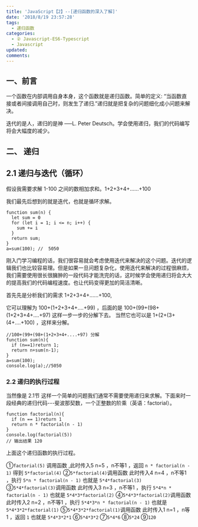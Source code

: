 ```yaml
---
title: 'JavaScript【2】--[递归函数的深入了解]'
date: '2018/8/19 23:57:28'
tags:
  - 递归函数
categories:
  - ② Javascript-ES6-Typescript
  - Javascript
updated:
comments:
---
```

## 一、前言

一个函数在内部调用自身本身，这个函数就是递归函数。简单的定义: “当函数直接或者间接调用自己时，则发生了递归.”递归就是把复杂的问题细化成小问题来解决。

迭代的是人，递归的是神 –––L. Peter Deutsch。学会使用递归，我们的代码编写将会大幅度的减少。

## 二、 递归

## 2.1 递归与迭代（循环）

假设我需要求解 1-100 之间的数相加求和。1+2+3+4+......+100

我们最先后想到的就是迭代，也就是循环求解。

```JS
function sum(n) {
  let sum = 0
  for (let i = 1; i <= n; i++) {
    sum += i
  }
  return sum;
}
a=sum(100); //  5050
```

刚入门学习编程的话，我们很容易就会考虑使用迭代来解决的这个问题。迭代的逻辑我们也比较容易理。但是如果一旦问题复杂化，使用迭代来解决的过程很麻烦，我们需要使用很长很臃肿的一段代码才能洗完的话，这时候学会使用递归将会大大的提高我们的代码编程速度。也让代码变得更加的简洁清晰。

首先先是分析我们的需求 1+2+3+4+......+100,

它可以理解为 100+(1+2+3+4+....+99)  ，后面的是 100+(99+(98+(1+2+3+4+....+97) 这样一步一步的分解下去。
当然它也可以是 1+(2+(3+(4+....+100) ，这样来分解。

```JS
//100+(99+(98+(1+2+3+4+....+97) 分解
function sum(n){
  if (n==1)return 1;
  return n+sum(n-1);
}
a=sum(100);
console.log(a);//5050
```

### 2.2 递归的执行过程

当然像是 2.1节 这样一个简单的问题我们通常不需要使用递归来求解。下面来时一段经典的递归代码---斐波那契数，一个正整数的阶乘（英语：factorial）。

```JS
function factorial(n){
  if (n == 1)return 1
  return n * factorial(n - 1)
}
console.log(factorial(5))
// 输出结果 120
```

上面这个递归函数的执行过程。

①`factorial(5)` 调用函数 ,此时传入5 n=5 ，n不等1 ，返回 `n * factorial(n - 1)`  得到 `5*factorial(4)`
②`5*factorial(4)`调用函数 此时传入4 n=4 ，n不等1 ，执行 `5*n * factorial(n - 1)` 也就是 `5*4*factorial(3)`
③`5*4*factorial(3)`调用函数 此时传入3 n=3 ，n不等1 ，执行 `5*4*n * factorial(n - 1)` 也就是 `5*4*3*factorial(2)`
④`5*4*3*factorial(2)`调用函数 此时传入2 n=2 ，n不等1 ，执行 `5*4*3*n * factorial(n - 1)` 也就是 `5*4*3*2*factorial(1)`
⑤`5*4*3*2*factorial(1)`调用函数 此时传入1 n=1 ，n等1 ，返回 `1` 也就是 `5*4*3*2*1`
⑥`5*4*3*2`
⑦`5*4*6`
⑧`5*24`
⑨`120`